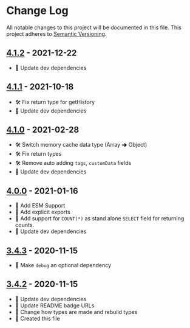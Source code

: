 # Change Log

All notable changes to this project will be documented in this file. This project adheres to [Semantic Versioning](http://semver.org/).

## [4.1.2](https://github.com/uttori/uttori-storage-provider-json-file/compare/v4.1.1...v4.1.2) - 2021-12-22

- 🎁 Update dev dependencies

## [4.1.1](https://github.com/uttori/uttori-storage-provider-json-file/compare/v4.1.0...v4.1.1) - 2021-10-18

- 🛠 Fix return type for getHistory
- 🎁 Update dev dependencies

## [4.1.0](https://github.com/uttori/uttori-storage-provider-json-file/compare/v4.0.0...v4.1.0) - 2021-02-28

- 🛠 Switch memory cache data type (Array ➜ Object)
- 🛠 Fix return types
- 🛠 Remove auto adding `tags`, `customData` fields
- 🎁 Update dev dependencies

## [4.0.0](https://github.com/uttori/uttori-storage-provider-json-memory/compare/v3.4.3...v4.0.0) - 2021-01-16

- 🧰 Add ESM Support
- 🧰 Add explicit exports
- 🧰 Add support for `COUNT(*)` as  stand alone `SELECT` field for returning counts.
- 🎁 Update dev dependencies

## [3.4.3](https://github.com/uttori/uttori-storage-provider-json-memory/compare/v3.4.2...v3.4.3) - 2020-11-15

- 🧰 Make `debug` an optional dependency

## [3.4.2](https://github.com/uttori/uttori-storage-provider-json-memory/compare/v3.4.1...v3.4.2) - 2020-11-15

- 🎁 Update dev dependencies
- 🎁 Update README badge URLs
- 🧰 Change how types are made and rebuild types
- 🧰 Created this file
